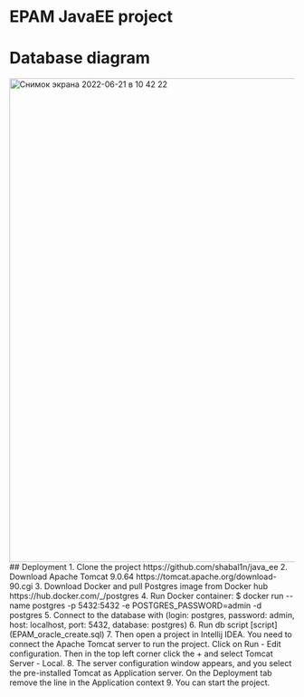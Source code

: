 # EPAM JavaEE project
# Database diagram
<img width="854" alt="Снимок экрана 2022-06-21 в 10 42 22" src="https://user-images.githubusercontent.com/40146504/174717847-a4d9d85f-5891-447d-ab96-9e82d62d6897.png">
## Deployment
1. Clone the project https://github.com/shabal1n/java_ee
2. Download Apache Tomcat 9.0.64 https://tomcat.apache.org/download-90.cgi
3. Download Docker and pull Postgres image from Docker hub https://hub.docker.com/_/postgres
4. Run Docker container: $ docker run --name postgres -p 5432:5432 -e POSTGRES_PASSWORD=admin -d postgres
5. Connect to the database with (login: postgres, password: admin, host: localhost, port: 5432, database: postgres)
6. Run db script [script](EPAM_oracle_create.sql)
7. Then open a project in Intellij IDEA. You need to connect the Apache Tomcat server to run the project. Click on Run - Edit configuration. Then in the top left corner click the + and select Tomcat Server - Local.
8. The server configuration window appears, and you select the pre-installed Tomcat as Application server. On the Deployment tab remove the line in the Application context
9. You can start the project.

